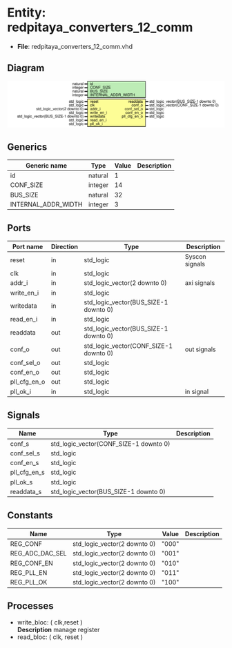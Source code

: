 # Entity: redpitaya_converters_12_comm

- **File**: redpitaya_converters_12_comm.vhd
## Diagram

![Diagram](redpitaya_converters_12_comm.svg "Diagram")
## Generics

| Generic name        | Type    | Value | Description |
| ------------------- | ------- | ----- | ----------- |
| id                  | natural | 1     |             |
| CONF_SIZE           | integer | 14    |             |
| BUS_SIZE            | natural | 32    |             |
| INTERNAL_ADDR_WIDTH | integer | 3     |             |
## Ports

| Port name    | Direction | Type                                   | Description    |
| ------------ | --------- | -------------------------------------- | -------------- |
| reset        | in        | std_logic                              | Syscon signals |
| clk          | in        | std_logic                              |                |
| addr_i       | in        | std_logic_vector(2 downto 0)           | axi signals    |
| write_en_i   | in        | std_logic                              |                |
| writedata    | in        | std_logic_vector(BUS_SIZE-1 downto 0)  |                |
| read_en_i    | in        | std_logic                              |                |
| readdata     | out       | std_logic_vector(BUS_SIZE-1 downto 0)  |                |
| conf_o       | out       | std_logic_vector(CONF_SIZE-1 downto 0) | out signals    |
| conf_sel_o   | out       | std_logic                              |                |
| conf_en_o    | out       | std_logic                              |                |
| pll_cfg_en_o | out       | std_logic                              |                |
| pll_ok_i     | in        | std_logic                              | in signal      |
## Signals

| Name         | Type                                   | Description |
| ------------ | -------------------------------------- | ----------- |
| conf_s       | std_logic_vector(CONF_SIZE-1 downto 0) |             |
| conf_sel_s   | std_logic                              |             |
| conf_en_s    | std_logic                              |             |
| pll_cfg_en_s | std_logic                              |             |
| pll_ok_s     | std_logic                              |             |
| readdata_s   | std_logic_vector(BUS_SIZE-1 downto 0)  |             |
## Constants

| Name            | Type                         | Value  | Description |
| --------------- | ---------------------------- | ------ | ----------- |
| REG_CONF        | std_logic_vector(2 downto 0) |  "000" |             |
| REG_ADC_DAC_SEL | std_logic_vector(2 downto 0) |  "001" |             |
| REG_CONF_EN     | std_logic_vector(2 downto 0) |  "010" |             |
| REG_PLL_EN      | std_logic_vector(2 downto 0) |  "011" |             |
| REG_PLL_OK      | std_logic_vector(2 downto 0) |  "100" |             |
## Processes
- write_bloc: ( clk,reset )
</br>**Description**
 manage register 
- read_bloc: ( clk, reset )
